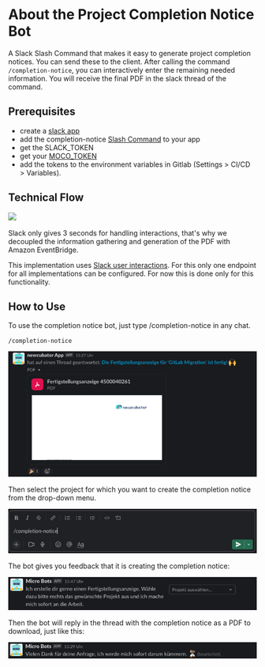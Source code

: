 # About the Project Completion Notice Bot

A Slack Slash Command that makes it easy to generate project completion notices. You can send these to the client. After calling the command `/completion-notice`, you can interactively enter the remaining needed information. You will receive the final PDF in the slack thread of the command.

## Prerequisites

- create a [slack app](https://api.slack.com/authentication/basics)
- add the completion-notice [Slash Command](https://api.slack.com/interactivity/slash-commands) to your app
- get the SLACK_TOKEN
- get your [MOCO_TOKEN](https://www.mocoapp.com/funktionen/20-connect/inhalt/52-schnittstellen)
- add the tokens to the environment variables in Gitlab (Settings > CI/CD > Variables).

## Technical Flow

[![](https://mermaid.ink/img/pako:eNqNkc1qwzAQhF9l2XPyAjoESp3SSyFgSi-6LNI2Ua2fVJJTQsi7V3JtN4ZQKtBl9puZhb2gCppRYOLPnr3ixtA-kgPpAVpLqgNYbzaggnPk9XP5lqOoo3SAxx-1sksA1tU0-AW8cEq0Z9jF8MFdhiaGow5f_reiwsZnjqSyOZl8nnsmFlq2XIZhcM3vnmlI4xP7PKc8vLWwrcr_zOPer0dNmaf1pb_P3xhq-m3xMswG0rBrnv6mlpWVxRU6jo6MLme6VEViPrBjiaUSNcVOovTXwvWDfatNDhHFO9nEK6Q-h_bsFYoce56g8c4jdf0GCu-w0A)](https://mermaid.live/edit#pako:eNqNkc1qwzAQhF9l2XPyAjoESp3SSyFgSi-6LNI2Ua2fVJJTQsi7V3JtN4ZQKtBl9puZhb2gCppRYOLPnr3ixtA-kgPpAVpLqgNYbzaggnPk9XP5lqOoo3SAxx-1sksA1tU0-AW8cEq0Z9jF8MFdhiaGow5f_reiwsZnjqSyOZl8nnsmFlq2XIZhcM3vnmlI4xP7PKc8vLWwrcr_zOPer0dNmaf1pb_P3xhq-m3xMswG0rBrnv6mlpWVxRU6jo6MLme6VEViPrBjiaUSNcVOovTXwvWDfatNDhHFO9nEK6Q-h_bsFYoce56g8c4jdf0GCu-w0A)

Slack only gives 3 seconds for handling interactions, that's why we decoupled the information gathering and generation of the PDF with Amazon EventBridge.

This implementation uses [Slack user interactions](https://api.slack.com/interactivity/handling). For this only one endpoint for all implementations can be configured. For now this is done only for this functionality.

## How to Use

To use the completion notice bot, just type /completion-notice in any chat.

```
/completion-notice
```

![Completion-Notice](completionNotice1.png)

Then select the project for which you want to create the completion notice from the drop-down menu.

![Completion-Notice](completionNotice2.png)

The bot gives you feedback that it is creating the completion notice:

![Completion-Notice](completionNotice3.png)

Then the bot will reply in the thread with the completion notice as a PDF to download, just like this:

![Completion-Notice](completionNotice4.png)
